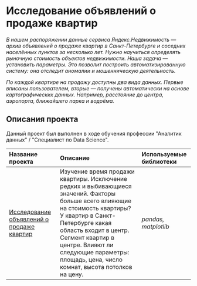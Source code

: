 # Исследование объявлений о продаже квартир

*В нашем распоряжении данные сервиса Яндекс.Недвижимость — архив объявлений о продаже квартир в Санкт-Петербурге и соседних населённых пунктов за несколько лет. Нужно научиться определять рыночную стоимость объектов недвижимости. Наша задача — установить параметры. Это позволит построить автоматизированную систему: она отследит аномалии и мошенническую деятельность.* 

*По каждой квартире на продажу доступны два вида данных. Первые вписаны пользователем, вторые — получены автоматически на основе картографических данных. Например, расстояние до центра, аэропорта, ближайшего парка и водоёма.*

## Описания проекта

Данный проект был выполнен в ходе обучения профессии "Аналитик данных" / "Специалист по Data Science".


| Название проекта | Описание | Используемые библиотеки | 
| :---------------------- | :---------------------- | :---------------------- |
| [Исследование объявлений о продаже квартир](borrowers_reliability) |Изучение время продажи квартиры. Исключение редких и выбивающиеся значений. Факторы больше всего влияющие на стоимость квартиры? У квартир в Санкт-Петербурге какая область входит в центр. Сегмент квартир в центре. Влияют ли следующие параметры: площадь, цена, число комнат, высота потолков на цену. | *pandas, matplotlib* |
